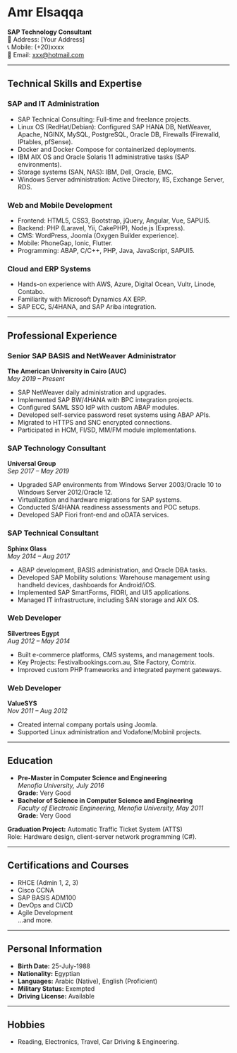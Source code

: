 # Amr Elsaqqa

**SAP Technology Consultant**  
📍 Address: [Your Address]  
📞 Mobile: (+20)xxxx  
📧 Email: xxx@hotmail.com  

---

## **Technical Skills and Expertise**

### SAP and IT Administration
- SAP Technical Consulting: Full-time and freelance projects.
- Linux OS (RedHat/Debian): Configured SAP HANA DB, NetWeaver, Apache, NGINX, MySQL, PostgreSQL, Oracle DB, Firewalls (Firewalld, IPtables, pfSense).
- Docker and Docker Compose for containerized deployments.
- IBM AIX OS and Oracle Solaris 11 administrative tasks (SAP environments).
- Storage systems (SAN, NAS): IBM, Dell, Oracle, EMC.
- Windows Server administration: Active Directory, IIS, Exchange Server, RDS.

### Web and Mobile Development
- Frontend: HTML5, CSS3, Bootstrap, jQuery, Angular, Vue, SAPUI5.
- Backend: PHP (Laravel, Yii, CakePHP), Node.js (Express).
- CMS: WordPress, Joomla (Oxygen Builder experience).
- Mobile: PhoneGap, Ionic, Flutter.
- Programming: ABAP, C/C++, PHP, Java, JavaScript, SAPUI5.

### Cloud and ERP Systems
- Hands-on experience with AWS, Azure, Digital Ocean, Vultr, Linode, Contabo.
- Familiarity with Microsoft Dynamics AX ERP.
- SAP ECC, S/4HANA, and SAP Ariba integration.

---

## **Professional Experience**

### **Senior SAP BASIS and NetWeaver Administrator**  
**The American University in Cairo (AUC)**  
_May 2019 – Present_

- SAP NetWeaver daily administration and upgrades.
- Implemented SAP BW/4HANA with BPC integration projects.
- Configured SAML SSO IdP with custom ABAP modules.
- Developed self-service password reset systems using ABAP APIs.
- Migrated to HTTPS and SNC encrypted connections.
- Participated in HCM, FI/SD, MM/FM module implementations.

### **SAP Technology Consultant**  
**Universal Group**  
_Sep 2017 – May 2019_

- Upgraded SAP environments from Windows Server 2003/Oracle 10 to Windows Server 2012/Oracle 12.
- Virtualization and hardware migrations for SAP systems.
- Conducted S/4HANA readiness assessments and POC setups.
- Developed SAP Fiori front-end and oDATA services.

### **SAP Technical Consultant**  
**Sphinx Glass**  
_May 2014 – Aug 2017_

- ABAP development, BASIS administration, and Oracle DBA tasks.
- Developed SAP Mobility solutions: Warehouse management using handheld devices, dashboards for Android/iOS.
- Implemented SAP SmartForms, FIORI, and UI5 applications.
- Managed IT infrastructure, including SAN storage and AIX OS.

### **Web Developer**  
**Silvertrees Egypt**  
_Aug 2012 – May 2014_

- Built e-commerce platforms, CMS systems, and management tools.
- Key Projects: Festivalbookings.com.au, Site Factory, Comtrix.
- Improved custom PHP frameworks and integrated payment gateways.

### **Web Developer**  
**ValueSYS**  
_Nov 2011 – Aug 2012_

- Created internal company portals using Joomla.
- Supported Linux administration and Vodafone/Mobinil projects.

---

## **Education**

- **Pre-Master in Computer Science and Engineering**  
  _Menofia University, July 2016_  
  **Grade:** Very Good  
- **Bachelor of Science in Computer Science and Engineering**  
  _Faculty of Electronic Engineering, Menofia University, May 2011_  
  **Grade:** Very Good  

**Graduation Project:** Automatic Traffic Ticket System (ATTS)  
Role: Hardware design, client-server network programming (C#).

---

## **Certifications and Courses**
- RHCE (Admin 1, 2, 3)
- Cisco CCNA
- SAP BASIS ADM100
- DevOps and CI/CD
- Agile Development  
...and more.

---

## **Personal Information**
- **Birth Date:** 25-July-1988  
- **Nationality:** Egyptian  
- **Languages:** Arabic (Native), English (Proficient)  
- **Military Status:** Exempted  
- **Driving License:** Available  

---

## **Hobbies**
- Reading, Electronics, Travel, Car Driving & Engineering.
